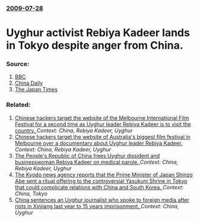 ### [2009-07-28](/news/2009/07/28/index.md)

#  Uyghur activist Rebiya Kadeer lands in Tokyo despite anger from China. 




### Source:

1. [BBC](http://news.bbc.co.uk/2/hi/asia-pacific/8171791.stm)
2. [China Daily](http://www.chinadaily.com.cn/china/2009-07/28/content_8479227.htm)
3. [The Japan Times](http://search.japantimes.co.jp/cgi-bin/nn20090728f2.html)

### Related:

1. [ Chinese hackers target the website of the Melbourne International Film Festival for a second time as Uyghur leader Rebiya Kadeer is to visit the country. ](/news/2009/08/1/chinese-hackers-target-the-website-of-the-melbourne-international-film-festival-for-a-second-time-as-uyghur-leader-rebiya-kadeer-is-to-visi.md) _Context: China, Rebiya Kadeer, Uyghur_
2. [ Chinese hackers target the website of Australia's biggest film festival in Melbourne over a documentary about Uyghur leader Rebiya Kadeer. ](/news/2009/07/26/chinese-hackers-target-the-website-of-australia-s-biggest-film-festival-in-melbourne-over-a-documentary-about-uyghur-leader-rebiya-kadeer.md) _Context: China, Rebiya Kadeer, Uyghur_
3. [ The People's Republic of China frees Uyghur dissident and businesswoman Rebiya Kadeer on medical parole. ](/news/2005/03/17/the-people-s-republic-of-china-frees-uyghur-dissident-and-businesswoman-rebiya-kadeer-on-medical-parole.md) _Context: China, Rebiya Kadeer, Uyghur_
4. [The Kyodo news agency reports that the Prime Minister of Japan Shinzo Abe sent a ritual offering to the controversial Yasukuni Shrine in Tokyo that could complicate relations with China and South Korea. ](/news/2014/10/17/the-kyodo-news-agency-reports-that-the-prime-minister-of-japan-shinzo-abe-sent-a-ritual-offering-to-the-controversial-yasukuni-shrine-in-tok.md) _Context: China, Tokyo_
5. [China sentences an Uyghur journalist who spoke to foreign media after riots in Xinjiang last year to 15 years imprisonment. ](/news/2010/07/23/china-sentences-an-uyghur-journalist-who-spoke-to-foreign-media-after-riots-in-xinjiang-last-year-to-15-years-imprisonment.md) _Context: China, Uyghur_
